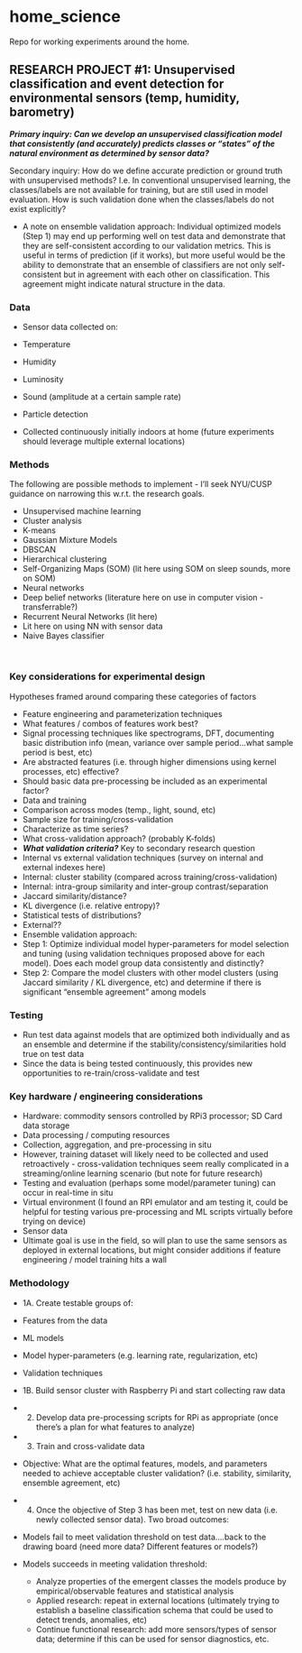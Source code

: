 # home_science
Repo for working experiments around the home.

## RESEARCH PROJECT #1: Unsupervised classification and event detection for environmental sensors (temp, humidity, barometry)

***Primary inquiry: Can we develop an unsupervised classification model that consistently (and accurately) predicts classes or “states” of the natural environment as determined by sensor data?***

Secondary inquiry: How do we define accurate prediction or ground truth with unsupervised methods? I.e. In conventional unsupervised learning, the classes/labels are not available for training, but are still used in model evaluation. How is such validation done when the classes/labels do not exist explicitly?

* A note on ensemble validation approach: Individual optimized models (Step 1) may end up performing well on test data and demonstrate that they are self-consistent according to our validation metrics. This is useful in terms of prediction (if it works), but more useful would be the ability to demonstrate that an ensemble of classifiers are not only self-consistent but in agreement with each other on classification. This agreement might indicate natural structure in the data.

### Data
-	Sensor data collected on:
-	Temperature
-	Humidity
-	Luminosity
-	Sound (amplitude at a certain sample rate)
-	Particle detection

-	Collected continuously initially indoors at home (future experiments should leverage multiple external locations)

### Methods 
The following are possible methods to implement - I’ll seek NYU/CUSP guidance on narrowing this w.r.t. the research goals.
-	Unsupervised machine learning
-	Cluster analysis
-	K-means
-	Gaussian Mixture Models
-	DBSCAN
-	Hierarchical clustering
-	Self-Organizing Maps (SOM) (lit here using SOM on sleep sounds, more on SOM)
-	Neural networks
-	Deep belief networks (literature here on use in computer vision - transferrable?) 
-	Recurrent Neural Networks (lit here)
-	Lit here on using NN with sensor data
-	Naive Bayes classifier


 
### Key considerations for experimental design
Hypotheses framed around comparing these categories of factors

-	Feature engineering and parameterization techniques 
-	What features / combos of features work best?
-	Signal processing techniques like spectrograms, DFT, documenting basic distribution info (mean, variance over sample period...what sample period is best, etc)
-	Are abstracted features (i.e. through higher dimensions using kernel processes, etc) effective?
-	Should basic data pre-processing be included as an experimental factor?
-	Data and training
-	Comparison across modes (temp., light, sound, etc)
-	Sample size for training/cross-validation
-	Characterize as time series?
-	What cross-validation approach? (probably K-folds)
-	***What validation criteria?*** Key to secondary research question
-	Internal vs external validation techniques (survey on internal and external indexes here)
-	Internal: cluster stability (compared across training/cross-validation)
-	Internal: intra-group similarity and inter-group contrast/separation
-	Jaccard similarity/distance?
-	KL divergence (i.e. relative entropy)?
-	Statistical tests of distributions?
-	External??
-	Ensemble validation approach:
-	Step 1: Optimize individual model hyper-parameters for model selection and tuning (using validation techniques proposed above for each model). Does each model group data consistently and distinctly?
-	Step 2: Compare the model clusters with other model clusters (using Jaccard similarity / KL divergence, etc) and determine if there is significant “ensemble agreement” among models

### Testing
-	Run test data against models that are optimized both individually and as an ensemble and determine if the stability/consistency/similarities hold true on test data
-	Since the data is being tested continuously, this provides new opportunities to re-train/cross-validate and test

### Key hardware / engineering considerations
-	Hardware: commodity sensors controlled by RPi3 processor; SD Card data storage
-	Data processing / computing resources
-	Collection, aggregation, and pre-processing in situ
-	However, training dataset will likely need to be collected and used retroactively - cross-validation techniques seem really complicated in a streaming/online learning scenario (but note for future research)
-	Testing and evaluation (perhaps some model/parameter tuning) can occur in real-time in situ
-	Virtual environment (I found an RPI emulator and am testing it, could be helpful for testing various pre-processing and ML scripts virtually before trying on device)
-	Sensor data
-	Ultimate goal is use in the field, so will plan to use the same sensors as deployed in external locations, but might consider additions if feature engineering / model training hits a wall


### Methodology
-	1A. Create testable groups of:
  -	 Features from the data
  -  ML models
  -	 Model hyper-parameters (e.g. learning rate, regularization, etc)
  -	 Validation techniques

-	1B. Build sensor cluster with Raspberry Pi and start collecting raw data

-	2. Develop data pre-processing scripts for RPi as appropriate (once there’s a plan for what features to analyze)

-	3. Train and cross-validate data
  -	Objective: What are the optimal features, models, and parameters needed to achieve acceptable cluster validation? (i.e. stability, similarity, ensemble agreement, etc)

-	4. Once the objective of Step 3 has been met, test on new data (i.e. newly collected sensor data). Two broad outcomes:
  -	Models fail to meet validation threshold on test data….back to the drawing board (need more data? Different features or models?)
  -	Models succeeds in meeting validation threshold:
    -	Analyze properties of the emergent classes the models produce by empirical/observable features and statistical analysis
    -	Applied research: repeat in external locations (ultimately trying to establish a baseline classification schema that could be used to detect trends, anomalies, etc)
    -	Continue functional research: add more sensors/types of sensor data; determine if this can be used for sensor diagnostics, etc.
